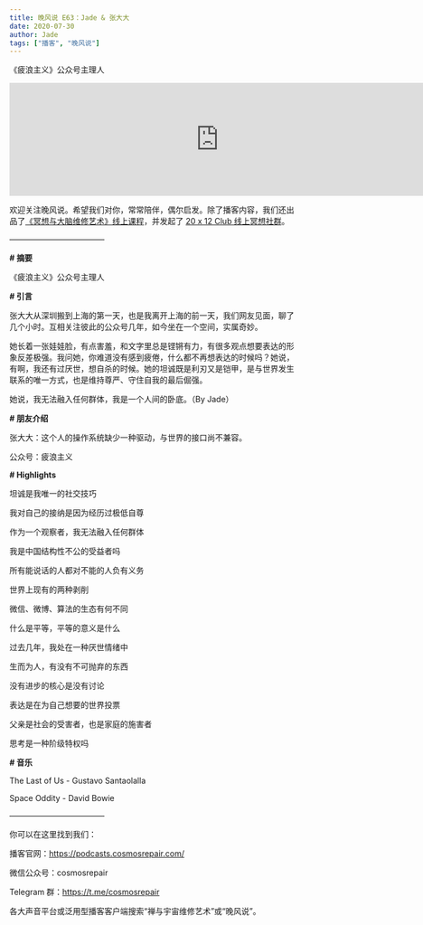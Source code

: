 ```yaml
---
title: 晚风说 E63：Jade & 张大大
date: 2020-07-30
author: Jade
tags: ["播客", "晚风说"]
---
```


《疲浪主义》公众号主理人

<!--more-->

<iframe src="https://fireside.fm/player/v2/trfV16OE+OaV8SpqJ?theme=dark" width="740" height="200" frameborder="0" scrolling="no"></iframe>

欢迎关注晚风说。希望我们对你，常常陪伴，偶尔启发。除了播客内容，我们还出品了[《冥想与大脑维修艺术》线上课程](https://mp.weixin.qq.com/s?__biz=MzA5Nzk4MDMxMg==&mid=2247484680&idx=1&sn=2a5b8f1e1f1c1e6820adf5cc95d997fe&chksm=9099dfffa7ee56e9408aa248731e3e3e502c984ca1e577decc28d66d458f2e93a600dc6d6b40&scene=21#wechat_redirect)，并发起了 [20 x 12 Club 线上冥想社群](https://mp.weixin.qq.com/s?__biz=MzA5Nzk4MDMxMg==&mid=2247484834&idx=1&sn=ebd2c537b12e63baef2e9eaac505c26b&chksm=9099df55a7ee5643ab84485931d52082bbb2a6ee7078bdd536faf2cbbcb7bb22783aeaf13d4b&scene=21#wechat_redirect)。

————————————

**# 摘要**

《疲浪主义》公众号主理人

**# 引言**

张大大从深圳搬到上海的第一天，也是我离开上海的前一天，我们网友见面，聊了几个小时。互相关注彼此的公众号几年，如今坐在一个空间，实属奇妙。

她长着一张娃娃脸，有点害羞，和文字里总是铿锵有力，有很多观点想要表达的形象反差极强。我问她，你难道没有感到疲倦，什么都不再想表达的时候吗？她说，有啊，我还有过厌世，想自杀的时候。她的坦诚既是利刃又是铠甲，是与世界发生联系的唯一方式，也是维持尊严、守住自我的最后倔强。

她说，我无法融入任何群体，我是一个人间的卧底。（By Jade）

**# 朋友介绍**

张大大：这个人的操作系统缺少一种驱动，与世界的接口尚不兼容。

公众号：疲浪主义

**# Highlights**

坦诚是我唯一的社交技巧

我对自己的接纳是因为经历过极低自尊

作为一个观察者，我无法融入任何群体

我是中国结构性不公的受益者吗

所有能说话的人都对不能的人负有义务

世界上现有的两种剥削

微信、微博、算法的生态有何不同

什么是平等，平等的意义是什么

过去几年，我处在一种厌世情绪中

生而为人，有没有不可抛弃的东西

没有进步的核心是没有讨论

表达是在为自己想要的世界投票

父亲是社会的受害者，也是家庭的施害者

思考是一种阶级特权吗

**# 音乐**

The Last of Us - Gustavo Santaolalla

Space Oddity - David Bowie

————————————

你可以在这里找到我们：

播客官网：https://podcasts.cosmosrepair.com/

微信公众号：cosmosrepair

Telegram 群：https://t.me/cosmosrepair

各大声音平台或泛用型播客客户端搜索“禅与宇宙维修艺术”或“晚风说”。
